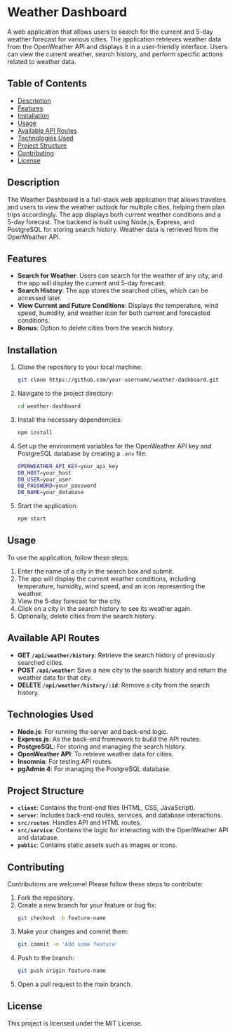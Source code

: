 # Weather Dashboard

A web application that allows users to search for the current and 5-day weather forecast for various cities. The application retrieves weather data from the OpenWeather API and displays it in a user-friendly interface. Users can view the current weather, search history, and perform specific actions related to weather data.

## Table of Contents
- [Description](#description)
- [Features](#features)
- [Installation](#installation)
- [Usage](#usage)
- [Available API Routes](#available-api-routes)
- [Technologies Used](#technologies-used)
- [Project Structure](#project-structure)
- [Contributing](#contributing)
- [License](#license)

## Description

The Weather Dashboard is a full-stack web application that allows travelers and users to view the weather outlook for multiple cities, helping them plan trips accordingly. The app displays both current weather conditions and a 5-day forecast. The backend is built using Node.js, Express, and PostgreSQL for storing search history. Weather data is retrieved from the OpenWeather API.

## Features

- **Search for Weather**: Users can search for the weather of any city, and the app will display the current and 5-day forecast.
- **Search History**: The app stores the searched cities, which can be accessed later.
- **View Current and Future Conditions**: Displays the temperature, wind speed, humidity, and weather icon for both current and forecasted conditions.
- **Bonus**: Option to delete cities from the search history.

## Installation

1. Clone the repository to your local machine:

    ```bash
    git clone https://github.com/your-username/weather-dashboard.git
    ```

2. Navigate to the project directory:

    ```bash
    cd weather-dashboard
    ```

3. Install the necessary dependencies:

    ```bash
    npm install
    ```

4. Set up the environment variables for the OpenWeather API key and PostgreSQL database by creating a `.env` file:

    ```bash
    OPENWEATHER_API_KEY=your_api_key
    DB_HOST=your_host
    DB_USER=your_user
    DB_PASSWORD=your_password
    DB_NAME=your_database
    ```

5. Start the application:

    ```bash
    npm start
    ```

## Usage

To use the application, follow these steps:

1. Enter the name of a city in the search box and submit.
2. The app will display the current weather conditions, including temperature, humidity, wind speed, and an icon representing the weather.
3. View the 5-day forecast for the city.
4. Click on a city in the search history to see its weather again.
5. Optionally, delete cities from the search history.

## Available API Routes

- **GET `/api/weather/history`**: Retrieve the search history of previously searched cities.
- **POST `/api/weather`**: Save a new city to the search history and return the weather data for that city.
- **DELETE `/api/weather/history/:id`**: Remove a city from the search history.

## Technologies Used

- **Node.js**: For running the server and back-end logic.
- **Express.js**: As the back-end framework to build the API routes.
- **PostgreSQL**: For storing and managing the search history.
- **OpenWeather API**: To retrieve weather data for cities.
- **Insomnia**: For testing API routes.
- **pgAdmin 4**: For managing the PostgreSQL database.

## Project Structure
- **`client`**: Contains the front-end files (HTML, CSS, JavaScript).
- **`server`**: Includes back-end routes, services, and database interactions.
- **`src/routes`**: Handles API and HTML routes.
- **`src/service`**: Contains the logic for interacting with the OpenWeather API and database.
- **`public`**: Contains static assets such as images or icons.

## Contributing

Contributions are welcome! Please follow these steps to contribute:

1. Fork the repository.
2. Create a new branch for your feature or bug fix:
    ```bash
    git checkout -b feature-name
    ```
3. Make your changes and commit them:
    ```bash
    git commit -m 'Add some feature'
    ```
4. Push to the branch:
    ```bash
    git push origin feature-name
    ```
5. Open a pull request to the main branch.

## License

This project is licensed under the MIT License.